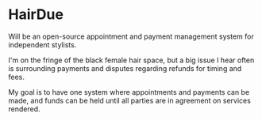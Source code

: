 # HairDue

Will be an open-source appointment and payment management system for independent stylists.

I'm on the fringe of the black female hair space, but a big issue I hear often is surrounding payments and disputes regarding refunds for timing and fees.

My goal is to have one system where appointments and payments can be made, and funds can be held until all parties are in agreement on services rendered.